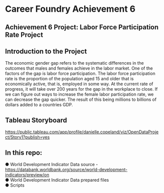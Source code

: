 # Career Foundry Achievement 6

## Achievement 6 Project: Labor Force Participation Rate Project

## Introduction to the Project
The economic gender gap refers to the systematic differences in the outcomes that males and females achieve in the labor market. One of the factors of the gap is labor force participation. The labor force participation rate is the proportion of the population aged 15 and older that is economically active, that is, employed in some way. At the current rate of progress, it will take over 200 years for the gap in the workplace to close. If we can figure out ways to increase the female labor participation rate, we can decrease the gap quicker. The result of this being millions to billions of dollars added to a countries GDP.

## Tableau Storyboard
https://public.tableau.com/app/profile/danielle.copeland/viz/OpenDataProject/Story1?publish=yes

## In this repo:
● World Development Indicator Data source - https://databank.worldbank.org/source/world-development-indicators/preview/on<br> 
● World Development Indicator Data prepared files<br>
● Scripts
